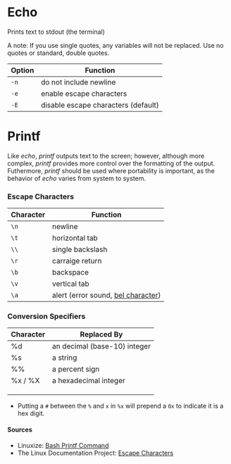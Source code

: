 # Echo
Prints text to stdout (the terminal) <br />

A note: If you use single quotes, any variables will not be replaced. Use no quotes or standard, double quotes.

| Option | Function |
| ------ | -------- | 
| `-n` | do not include newline | 
| `-e` | enable escape characters |
| `-E` | disable escape characters (default) |

# Printf
Like _echo_, _printf_ outputs text to the screen; however, although more complex,  _printf_ provides more control over the formatting of the output. <br />
Futhermore, _printf_ should be used where portability is important, as the behavior of _echo_ varies from system to system.

### Escape Characters
| Character | Function |
| --------- | -------- |
| `\n` | newline |
| `\t` | horizontal tab |
| `\\` | single backslash |
| `\r` | carraige return |
| `\b` | backspace |
| `\v` | vertical tab |
| `\a` | alert (error sound, [bel character](https://en.wikipedia.org/wiki/Bell_character)) |

### Conversion Specifiers
| Character | Replaced By |
| --------- | -------- |
| %d | an decimal (base-10) integer |
| %s | a string |
| %% | a percent sign |
| %x / %X | a hexadecimal integer |
|  |  |
|  |  |
|  |  |

- Putting a `#` between the `%` and `x` in `%x` will prepend a `0x` to indicate it is a hex digit.

#### Sources
- Linuxize: [Bash Printf Command](https://linuxize.com/post/bash-printf-command/)
- The Linux Documentation Project: [Escape Characters](https://tldp.org/LDP/abs/html/escapingsection.html)
